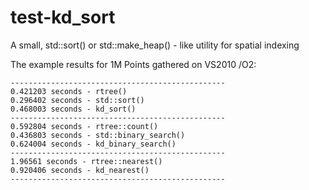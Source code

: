 test-kd_sort
============

A small, std::sort() or std::make_heap() - like utility for spatial indexing

The example results for 1M Points gathered on VS2010 /O2:

    ------------------------------------------------
    0.421203 seconds - rtree()
    0.296402 seconds - std::sort()
    0.468003 seconds - kd_sort()
    ------------------------------------------------
    0.592804 seconds - rtree::count()
    0.436803 seconds - std::binary_search()
    0.624004 seconds - kd_binary_search()
    ------------------------------------------------
    1.96561 seconds - rtree::nearest()
    0.920406 seconds - kd_nearest()
    ------------------------------------------------
    
